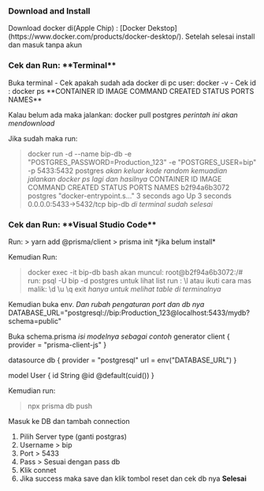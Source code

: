 <h3>Download and Install</h3>
Download docker di(Apple Chip) : [Docker Dekstop](https://www.docker.com/products/docker-desktop/).
Setelah selesai install dan masuk tanpa akun

<h3>Cek dan Run: **Terminal**</h3>
Buka terminal
- Cek apakah sudah ada docker di pc user: docker -v
- Cek id : docker ps
**CONTAINER ID   IMAGE     COMMAND   CREATED   STATUS    PORTS     NAMES**

Kalau belum ada maka jalankan: docker pull postgres
*perintah ini akan mendownload*

Jika sudah maka run: 
> docker run -d --name bip-db -e "POSTGRES_PASSWORD=Production_123" -e "POSTGRES_USER=bip" -p 5433:5432 postgres
*akan keluar kode random kemuadian jalankan docker ps lagi dan hasilnya*
CONTAINER ID   IMAGE      COMMAND                  CREATED         STATUS         PORTS                    NAMES
b2f94a6b3072   postgres   "docker-entrypoint.s…"   3 seconds ago   Up 3 seconds   0.0.0.0:5433->5432/tcp   bip-db
*di terminal sudah selesai*

<h3>Cek dan Run: **Visual Studio Code**</h3>
Run:
> yarn add @prisma/client 
> prisma init
*jika belum install*

Kemudian Run:
> docker exec -it bip-db bash
akan muncul: root@b2f94a6b3072:/#
> run: psql -U bip -d postgres
untuk lihat list run : \l
atau ikuti cara mas malik:
> \d
> \u
> \q
> exit
*hanya untuk melihat table di terminalnya*

Kemudian buka env.
*Dan rubah pengaturan port dan db nya*
DATABASE_URL="postgresql://bip:Production_123@localhost:5433/mydb?schema=public"

Buka schema.prisma 
*isi modelnya sebagai contoh*
generator client {
  provider = "prisma-client-js"
}

datasource db {
  provider = "postgresql"
  url      = env("DATABASE_URL")
}

model User {
  id String @id @default(cuid())
}

Kemudian run:
>  npx prisma db push

Masuk ke DB dan tambah connection
1. Pilih Server type (ganti postgras)
2. Username > bip
3. Port > 5433
4. Pass > Sesuai dengan pass db
5. Klik connet
6. Jika success maka save dan klik tombol reset dan cek db nya
   **Selesai**
